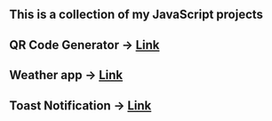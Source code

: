 ## This is a collection of my JavaScript projects
## QR Code Generator -> [Link](https://qr-generator-d3c712.netlify.app/)
## Weather app -> [Link](https://current-status-weather-app.netlify.app/)
## Toast Notification -> [Link](https://toast-notification-fa82b6.netlify.app/)